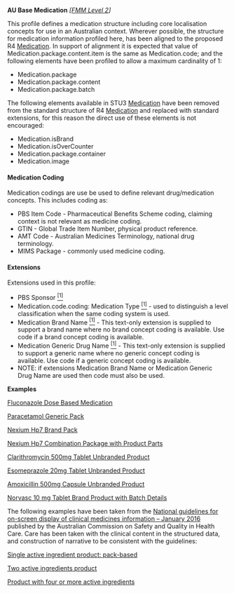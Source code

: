 **AU Base Medication** *[[FMM Level 2](guidance.html)]*

This profile defines a medication structure including core localisation concepts for use in an Australian context. 
Wherever possible, the structure for medication information profiled here, has been aligned to the proposed R4 [Medication](http://hl7.org/fhir/2018May/medication.html). In support of alignment it is expected that value of Medication.package.content.item is the same as Medication.code; and the following elements have been profiled to allow a maximum cardinality of 1:

* Medication.package
* Medication.package.content
* Medication.package.batch

The following elements available in STU3 [Medication](http://hl7.org/fhir/STU3/medication.html)  have been removed from the standard structure of R4 [Medication](http://hl7.org/fhir/2018May/medication.html) and replaced with standard extensions, for this reason the direct use of these elements is not encouraged:

* Medication.isBrand
* Medication.isOverCounter
* Medication.package.container
* Medication.image


#### Medication Coding
Medication codings are use be used to define relevant drug/medication concepts. This includes coding as:
* PBS Item Code - Pharmaceutical Benefits Scheme coding, claiming context is not relevant as medicine coding.
* GTIN - Global Trade Item Number, physical product reference.
* AMT Code - Australian Medicines Terminology, national drug terminology.
* MIMS Package - commonly used medicine coding.


#### Extensions
Extensions used in this profile:
* PBS Sponsor [<sup>[1]</sup>](http://hl7.org.au/fhir/StructureDefinition/pbs-sponsor)
* Medication.code.coding: Medication Type [<sup>[1]</sup>](http://hl7.org.au/fhir/StructureDefinition/medication-type) - used to distinguish a level classification when the same coding system is used.
* Medication Brand Name [<sup>[1]</sup>](http://hl7.org.au/fhir/StructureDefinition/medication-brand-name) -  This text-only extension is supplied to support a brand name where no brand concept coding is available. Use code if a brand concept coding is available. 
* Medication Generic Drug Name [<sup>[1]</sup>](http://hl7.org.au/fhir/StructureDefinition/medication-generic-name) - This text-only extension is supplied to support a generic name where no generic concept coding is available. Use code if a generic concept coding is available.
* NOTE: if extensions Medication Brand Name or Medication Generic Drug Name are used then code must also be used. 


**Examples**

[Fluconazole Dose Based Medication](Medication-MedicationDoseBased.html)

[Paracetamol Generic Pack](Medication-GenericPack0.html)

[Nexium Hp7 Brand Pack](Medication-BrandedPack0.html)

[Nexium Hp7 Combination Package with Product Parts](Medication-CombinationPackage0.html)

[Clarithromycin 500mg Tablet Unbranded Product](Medication-UnbrandedProduct0.html)

[Esomeprazole 20mg Tablet Unbranded Product](Medication-UnbrandedProduct1.html)

[Amoxicillin 500mg Capsule Unbranded Product](Medication-UnbrandedProduct2.html)

[Norvasc 10 mg Tablet Brand Product with Batch Details](Medication-BrandProductwithBatchDetails0.html)


The following examples have been taken from the [National guidelines for on-screen display of clinical medicines information – January 2016](https://www.safetyandquality.gov.au/publications/national-guidelines-for-on-screen-display-of-clinical-medicines-information/) published by the Australian Commission on Safety and Quality in Health Care. Care has been taken with the clinical content in the structured data, and construction of narrative to be consistent with the guidelines:

[Single active ingredient product: pack-based](Medication-BrandedPackSingleActiveIngredient0.html)

[Two active ingredients product](Medication-TwoActiveIngredientsProduct0.html)

[Product with four or more active ingredients](Medication-FourOrMoreActiveIngredientsProduct0.html)
